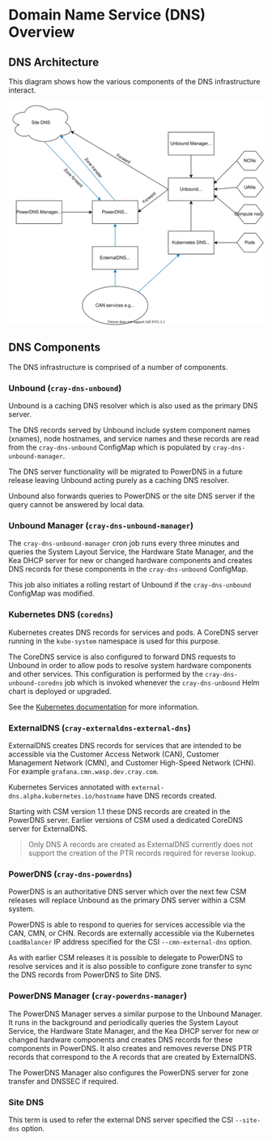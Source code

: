 # Domain Name Service (DNS) Overview

## DNS Architecture

This diagram shows how the various components of the DNS infrastructure interact.

![DNS Architecture](../../../img/operations/dns.svg)

## DNS Components

The DNS infrastructure is comprised of a number of components.

### Unbound (`cray-dns-unbound`)

Unbound is a caching DNS resolver which is also used as the primary DNS server.

The DNS records served by Unbound include system component names (xnames), node hostnames, 
and service names and these records are read from the `cray-dns-unbound` ConfigMap which is populated by `cray-dns-unbound-manager`.

The DNS server functionality will be migrated to PowerDNS in a future release leaving Unbound acting purely as a caching DNS resolver.

Unbound also forwards queries to PowerDNS or the site DNS server if the query cannot be answered by local data.

### Unbound Manager (`cray-dns-unbound-manager`)

The `cray-dns-unbound-manager` cron job runs every three minutes and queries the System Layout Service, the Hardware State Manager, 
and the Kea DHCP server for new or changed hardware components and creates DNS records for these components in the `cray-dns-unbound` ConfigMap.

This job also initiates a rolling restart of Unbound if the `cray-dns-unbound` ConfigMap was modified.

### Kubernetes DNS (`coredns`)

Kubernetes creates DNS records for services and pods. A CoreDNS server running in the `kube-system` namespace is used for this purpose.

The CoreDNS service is also configured to forward DNS requests to Unbound in order to allow pods to resolve system hardware components and other services. 
This configuration is performed by the `cray-dns-unbound-coredns` job which is invoked whenever the `cray-dns-unbound` Helm chart is deployed or upgraded.

See the [Kubernetes documentation](https://kubernetes.io/docs/concepts/services-networking/dns-pod-service/) for more information.

### ExternalDNS (`cray-externaldns-external-dns`)

ExternalDNS creates DNS records for services that are intended to be accessible via the Customer Access Network (CAN), Customer Management Network (CMN), 
and Customer High-Speed Network (CHN). For example `grafana.cmn.wasp.dev.cray.com`.

Kubernetes Services annotated with `external-dns.alpha.kubernetes.io/hostname` have DNS records created.

Starting with CSM version 1.1 these DNS records are created in the PowerDNS server. Earlier versions of CSM used a dedicated CoreDNS server for ExternalDNS.

> Only DNS A records are created as ExternalDNS currently does not support the creation of the PTR records required for reverse lookup.

### PowerDNS (`cray-dns-powerdns`)

PowerDNS is an authoritative DNS server which over the next few CSM releases will replace Unbound as the primary DNS server within a CSM system.

PowerDNS is able to respond to queries for services accessible via the CAN, CMN, or CHN. Records are externally accessible via the Kubernetes `LoadBalancer` IP address specified for the CSI `--cmn-external-dns` option.

As with earlier CSM releases it is possible to delegate to PowerDNS to resolve services and it is also possible to configure zone transfer to sync the DNS records from PowerDNS to Site DNS.

### PowerDNS Manager (`cray-powerdns-manager`)

The PowerDNS Manager serves a similar purpose to the Unbound Manager. It runs in the background and periodically queries the System Layout Service, the Hardware State Manager, 
and the Kea DHCP server for new or changed hardware components and creates DNS records for these components in PowerDNS. It also creates and removes reverse DNS PTR records 
that correspond to the A records that are created by ExternalDNS.

The PowerDNS Manager also configures the PowerDNS server for zone transfer and DNSSEC if required.

### Site DNS

This term is used to refer the external DNS server specified the CSI `--site-dns` option.

